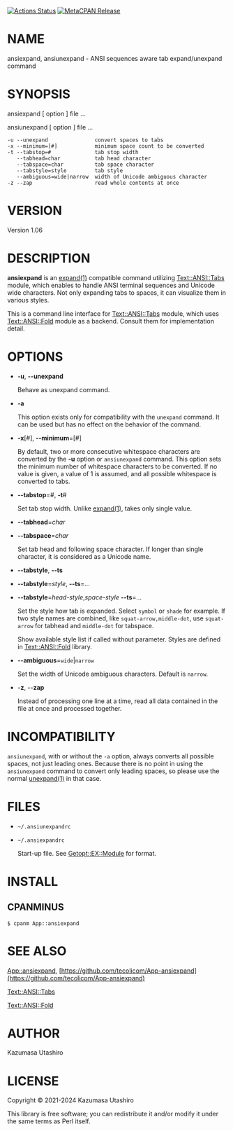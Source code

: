 [![Actions Status](https://github.com/tecolicom/App-ansiexpand/workflows/test/badge.svg)](https://github.com/tecolicom/App-ansiexpand/actions) [![MetaCPAN Release](https://badge.fury.io/pl/App-ansiexpand.svg)](https://metacpan.org/release/App-ansiexpand)
# NAME

ansiexpand, ansiunexpand - ANSI sequences aware tab expand/unexpand command

# SYNOPSIS

ansiexpand \[ option \] file ...

ansiunexpand \[ option \] file ...

    -u --unexpand               convert spaces to tabs
    -x --minimum=[#]            minimum space count to be converted
    -t --tabstop=#              tab stop width
       --tabhead=char           tab head character
       --tabspace=char          tab space character
       --tabstyle=style         tab style
       --ambiguous=wide|narrow  width of Unicode ambiguous character
    -z --zap                    read whole contents at once

# VERSION

Version 1.06

# DESCRIPTION

**ansiexpand** is an [expand(1)](http://man.he.net/man1/expand) compatible command utilizing
[Text::ANSI::Tabs](https://metacpan.org/pod/Text%3A%3AANSI%3A%3ATabs) module, which enables to handle ANSI terminal
sequences and Unicode wide characters.  Not only expanding tabs to
spaces, it can visualize them in various styles.

This is a command line interface for [Text::ANSI::Tabs](https://metacpan.org/pod/Text%3A%3AANSI%3A%3ATabs) module, which
uses [Text::ANSI::Fold](https://metacpan.org/pod/Text%3A%3AANSI%3A%3AFold) module as a backend.  Consult them for
implementation detail.

# OPTIONS

- **-u**, **--unexpand**

    Behave as unexpand command.

- **-a**

    This option exists only for compatibility with the `unexpand`
    command.  It can be used but has no effect on the behavior of the
    command.

- **-x**\[#\], **--minimum**=\[#\]

    By default, two or more consecutive whitespace characters are
    converted by the **-u** option or `ansiunexpand` command.  This option
    sets the minimum number of whitespace characters to be converted.  If
    no value is given, a value of 1 is assumed, and all possible
    whitespace is converted to tabs.

- **--tabstop**=#, **-t**#

    Set tab stop width.  Unlike [expand(1)](http://man.he.net/man1/expand), takes only single value.

- **--tabhead**=_char_
- **--tabspace**=_char_

    Set tab head and following space character.  If longer than single
    character, it is considered as a Unicode name.

- **--tabstyle**, **--ts**
- **--tabstyle**=_style_, **--ts**=...
- **--tabstyle**=_head-style_,_space-style_ **--ts**=...

    Set the style how tab is expanded.  Select `symbol` or `shade` for
    example.  If two style names are combined, like
    `squat-arrow,middle-dot`, use `squat-arrow` for tabhead and
    `middle-dot` for tabspace.

    Show available style list if called without parameter.  Styles are
    defined in [Text::ANSI::Fold](https://metacpan.org/pod/Text%3A%3AANSI%3A%3AFold) library.

- **--ambiguous**=`wide`|`narrow`

    Set the width of Unicode ambiguous characters.  Default is `narrow`.

- **-z**, **--zap**

    Instead of processing one line at a time, read all data contained in
    the file at once and processed together.

# INCOMPATIBILITY

`ansiunexpand`, with or without the `-a` option, always converts all
possible spaces, not just leading ones.  Because there is no point in
using the `ansiunexpand` command to convert only leading spaces, so
please use the normal [unexpand(1)](http://man.he.net/man1/unexpand) in that case.

# FILES

- `~/.ansiunexpandrc`
- `~/.ansiexpandrc`

    Start-up file.
    See [Getopt::EX::Module](https://metacpan.org/pod/Getopt%3A%3AEX%3A%3AModule) for format.

# INSTALL

## CPANMINUS

    $ cpanm App::ansiexpand

# SEE ALSO

[App::ansiexpand](https://metacpan.org/pod/App%3A%3Aansiexpand), [https://github.com/tecolicom/App-ansiexpand](https://github.com/tecolicom/App-ansiexpand)

[Text::ANSI::Tabs](https://github.com/tecolicom/Text-ANSI-Tabs)

[Text::ANSI::Fold](https://github.com/tecolicom/Text-ANSI-Fold)

# AUTHOR

Kazumasa Utashiro

# LICENSE

Copyright ©︎ 2021-2024 Kazumasa Utashiro

This library is free software; you can redistribute it and/or modify
it under the same terms as Perl itself.

